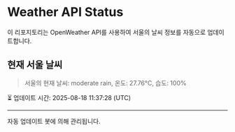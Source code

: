 
# Weather API Status

이 리포지토리는 OpenWeather API를 사용하여 서울의 날씨 정보를 자동으로 업데이트합니다.

## 현재 서울 날씨
> 서울의 현재 날씨: moderate rain, 온도: 27.76°C, 습도: 100%

⏳ 업데이트 시간: 2025-08-18 11:37:28 (UTC)

---
자동 업데이트 봇에 의해 관리됩니다.
